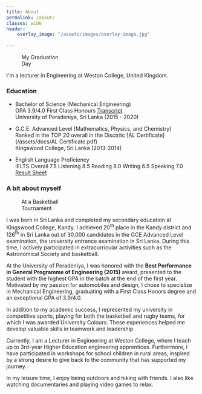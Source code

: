 ```yaml
---
title: About
permalink: /about/
classes: wide
header:
    overlay_image: "/assets/images/overley-image.jpg"
    
---
```



<figure style="width: 25%" class="align-right">
  <img src="{{ site.url }}{{ site.baseurl }}/assets/images/finalday.jpg" alt="">
  <figcaption>  My Graduation Day</figcaption>
</figure> 
I'm a lecturer in Engineering at Weston College, United Kingdom. 



### Education


-   Bachelor of Science (Mechanical Engineering) <br />
	GPA 3.9/4.0 First Class Honours [Transcript](/assets/docs/Transcript.pdf) <br />
    University of Peradeniya, Sri Lanka (2015 - 2020)
	
-	G.C.E. Advanced Level (Mathematics, Physics, and Chemistry)	<br />
	Ranked in the TOP 20 overall in the Disctritc	[AL Certificate](/assets/docs/AL Certificate.pdf)<br />
	Kingswood College, Sri Lanka (2013-2014)

-	English Language Proficiency <br />
	IELTS Overall  7.5 Listening  8.5 Reading  8.0 Writing  6.5 Speaking  7.0 <br />
	[Result Sheet](/assets/docs/ielts.pdf)
	

### A bit about myself 

<figure style="width: 25%" class="align-right">
  <img src="{{ site.url }}{{ site.baseurl }}/assets/images/seminar.jpg" alt="">
  <figcaption>At a Basketball Tournament</figcaption>
</figure> 

I was born in Sri Lanka and completed my secondary education at Kingswood College, Kandy. I achieved  20<sup>th</sup> place in the Kandy district and 126<sup>th</sup> in Sri Lanka out of 30,000 candidates in the GCE Advanced Level examination, the university entrance examination in Sri Lanka. During this time, I actively participated in extracurricular activities such as the Astronomical Society and basketball.

At the University of Peradeniya, I was honored with the <b>Best Performance in General Programme of Engineering (2015)</b> award, presented to the student with the highest GPA in the batch at the end of the first year. Motivated by my passion for automobiles and design, I chose to specialize in Mechanical Engineering, graduating with a First Class Honors degree and an exceptional GPA of 3.9/4.0.

In addition to my academic success, I represented my university in competitive sports, playing for both the basketball and rugby teams, for which I was awarded University Colours. These experiences helped me develop valuable skills in teamwork and leadership.

Currently, I am a Lecturer in Engineering at Weston College, where I teach up to 3rd-year Higher Education engineering apprentices. Furthermore, I have participated in workshops for school children in rural areas, inspired by a strong desire to give back to the community that has supported my journey.


In my leisure time, I enjoy being outdoors and hiking with friends. I also like watching documentaries and playing video games to relax.
